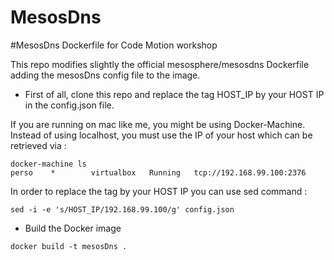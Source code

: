 # MesosDns
#MesosDns Dockerfile for Code Motion workshop

This repo modifies slightly the official mesosphere/mesosdns Dockerfile adding the mesosDns config file to the image.

* First of all, clone this repo and replace the tag HOST_IP by your HOST IP in the config.json file.

If you are running on mac like me, you might be using Docker-Machine. Instead of using localhost, you must use the IP of your host which can be retrieved via : 

```
docker-machine ls
perso    *        virtualbox   Running   tcp://192.168.99.100:2376
```

In order to replace the tag by your HOST IP you can use sed command :

```
sed -i -e 's/HOST_IP/192.168.99.100/g' config.json
```

* Build the Docker image

```
docker build -t mesosDns .
```
 
